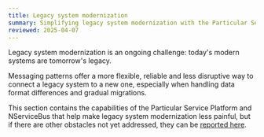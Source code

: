 ```yaml
---
title: Legacy system modernization
summary: Simplifying legacy system modernization with the Particular Service Platform and NServiceBus
reviewed: 2025-04-07
---
```


Legacy system modernization is an ongoing challenge: today's modern systems are tomorrow's legacy.

Messaging patterns offer a more flexible, reliable and less disruptive way to connect a legacy system to a new one, especially when handling data format differences and gradual migrations.

This section contains the capabilities of the Particular Service Platform and NServiceBus that help make legacy system modernization less painful, but if there are other obstacles not yet addressed, they can be [reported here](https://github.com/Particular/NServiceBus/issues/new?assignees=&labels=Feature&projects=&template=feature_request.yml).

